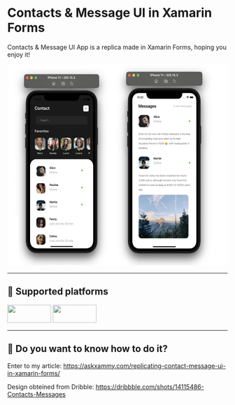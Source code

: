  # Contacts & Message UI in Xamarin Forms

<p>Contacts & Message UI App is a replica made in Xamarin Forms, hoping you enjoy it!</p>

<p align="center">
<img src="https://github.com/LeomarisReyes/ContactsMessageUI/blob/main/Images/AskXammy_Repliating_Contact_Message_UI_Xamarin_Forms.png" height="460" width="555" title="Contacts&MessageUI"/>
</p>

<hr />

## 📱  Supported platforms
<a target="_blank"><img src="https://img.shields.io/badge/-Android-%239fc137" height="41" width="100"></a>
<a target="_blank"><img src="https://img.shields.io/badge/-iOS-%23f8f8f8" height="41" width="100"></a>

<hr />

## 📒  Do you want to know how to do it?
<p> Enter to my article: <a href="https://askxammy.com/replicating-contact-message-ui-in-xamarin-forms/" Target="_blank">https://askxammy.com/replicating-contact-message-ui-in-xamarin-forms/</a></p>
<p> Design obteined from Dribble:  <a href="https://dribbble.com/shots/14115486-Contacts-Messages" Target="_blank">https://dribbble.com/shots/14115486-Contacts-Messages</a></p>

